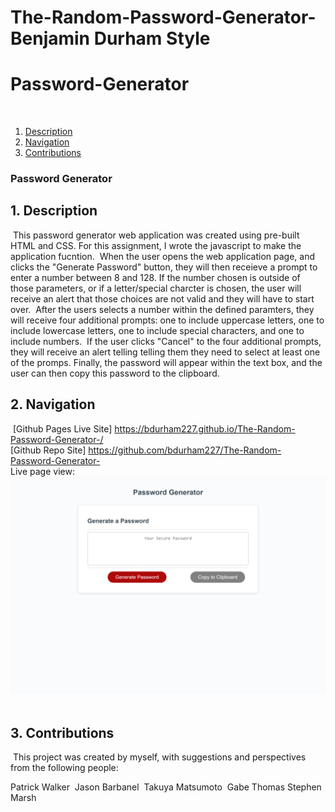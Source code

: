 # The-Random-Password-Generator-Benjamin Durham Style

# Password-Generator
​
1. [Description](#desc)
2. [Navigation](#nav)
3. [Contributions](#contrib)
​
​
### Password Generator
<a name="desc"></a>
## 1. Description
​
This password generator web application was created using pre-built HTML and CSS. For this assignment, I wrote the javascript to make the application fucntion.
​
When the user opens the web application page, and clicks the "Generate Password" button, they will then receieve a prompt to enter a number between 8 and 128. If the number chosen is outside of those parameters, or if a letter/special charcter is chosen, the user will receive an alert that those choices are not valid and they will have to start over.
​
After the users selects a number within the defined paramters, they will receive four additional prompts: one to include uppercase letters, one to include lowercase letters, one to include special characters, and one to include numbers.
​
If the user clicks "Cancel" to the four additional prompts, they will receive an alert telling telling them they need to select at least one of the promps.
​
Finally, the password will appear within the text box, and the user can then copy this password to the clipboard.
​
<a name="nav"></a>
## 2. Navigation
​
[Github Pages Live Site] https://bdurham227.github.io/The-Random-Password-Generator-/   
​
[Github Repo Site] https://github.com/bdurham227/The-Random-Password-Generator-  
​
Live page view: 
​
​![ScreenShot](assets/Images/generator.png?raw=true "ScreenShot")
​

<a name="contrib"></a>
## 3. Contributions
​
This project was created by myself, with suggestions and perspectives from the following people:

Patrick Walker
​
Jason Barbanel
​
Takuya Matsumoto
​
Gabe Thomas
​
Stephen Marsh
